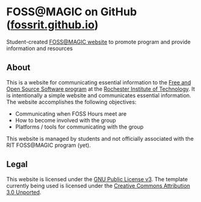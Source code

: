 # FOSS@MAGIC on GitHub ([fossrit.github.io](https://fossrit.github.io))

Student-created [FOSS@MAGIC website](https://fossrit.github.io) to promote program and provide information and resources


## About

This is a website for communicating essential information to the [Free and Open Source Software program](http://foss.rit.edu) at the [Rochester Institute of Technology](https://www.rit.edu).
It is intentionally a simple website and communicates essential information.
The website accomplishes the following objectives:

* Communicating when FOSS Hours meet are
* How to become involved with the group
* Platforms / tools for communicating with the group

This website is managed by students and not officially associated with the RIT FOSS@MAGIC program (yet).


## Legal

This website is licensed under the [GNU Public License v3](https://www.gnu.org/licenses/gpl-3.0.html).
The template currently being used is licensed under the [Creative Commons Attribution 3.0 Unported](https://creativecommons.org/licenses/by/3.0/).
